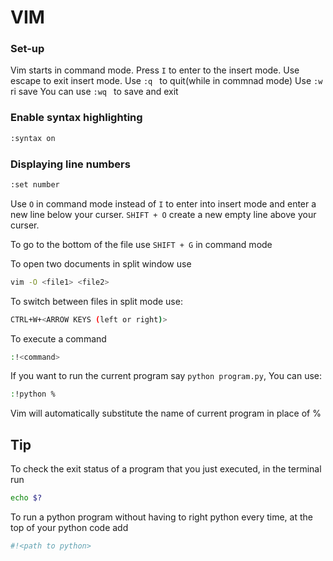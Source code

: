 # VIM

### Set-up

 Vim starts in command mode.
 Press ```I``` to enter to the insert mode.
 Use escape to exit insert mode.
 Use ```:q ``` to quit(while in commnad mode)
 Use ```:w ``` ri save
 You can use ```:wq ``` to save and exit

 ### Enable syntax highlighting
```sh
:syntax on
```
 ### Displaying line numbers
```sh
:set number
```

Use ```O``` in command mode instead of ```I``` to enter into insert mode and enter a new line below your curser.
```SHIFT + O``` create a new empty line above your curser.

To go to the bottom of the file use ```SHIFT + G``` in command mode

To open two documents in split window use
```sh
vim -O <file1> <file2>
```
To switch between files in split mode use:
```sh
CTRL+W+<ARROW KEYS (left or right)>
```

To execute a command
```sh
:!<command>
```

If you want to run the current program say ```python program.py```, You can use:
```sh
:!python %
```
Vim will automatically substitute the name of current program in place of %


## Tip
To check the exit status of a program that you just executed, in the terminal run
```sh
echo $?
```

To run a python program without having to right python every time, at the top of your python code add

```sh
#!<path to python>
```